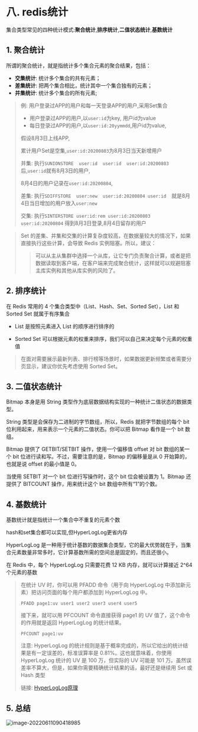 # 八. redis统计

集合类型常见的四种统计模式:**聚合统计**,**排序统计**,**二值状态统计**,**基数统计**

## 1. 聚合统计

 所谓的聚合统计，就是指统计多个集合元素的聚合结果，包括：

 - **交集统计**: 统计多个集合的共有元素；
 - **差集统计**: 把两个集合相比，统计其中一个集合独有的元素；
 - **并集统计**: 统计多个集合的所有元素;

> 例: 用户登录过APP的用户和每一天登录APP的用户,采用Set集合
>
> - 用户登录过APP的用户,以`user:id`为key, 用户id为value
> - 每日登录过APP的用户,以`user:id:20yymmdd`,用户id为value,
>
> 假设8月3日上线APP,
>
> 累计用户Set是空集,`user:id:20200803`为8月3日当天新增用户
>
> 并集: 执行`SUNIONSTORE  user:id  user:id  user:id:20200803 `后,`user:id`就有8月3日的用户,
>
> 8月4日的用户记录在`user:id:20200804`,
>
> 差集: 执行`SDIFFSTORE  user:new  user:id:20200804 user:id  `就是8月4日当日增加的用户放入`user:new`
>
> 交集: 执行`SINTERSTORE user:id:rem user:id:20200803 user:id:20200804` 得到8月3日登录,8月4日留存的用户

> Set 的差集、并集和交集的计算复杂度较高，在数据量较大的情况下，如果直接执行这些计算，会导致 Redis 实例阻塞。所以，建议：
>
> > 可以从主从集群中选择一个从库，让它专门负责聚合计算，或者是把数据读取到客户端，在客户端来完成聚合统计，这样就可以规避阻塞主库实例和其他从库实例的风险了。

## 2. 排序统计

在 Redis 常用的 4 个集合类型中（List、Hash、Set、Sorted Set），List 和 Sorted Set 就属于有序集合

- List 是按照元素进入 List 的顺序进行排序的

- Sorted Set 可以根据元素的权重来排序，我们可以自己来决定每个元素的权重值   

> 在面对需要展示最新列表、排行榜等场景时，如果数据更新频繁或者需要分页显示，建议你优先考虑使用 Sorted Set。

## 3. 二值状态统计

Bitmap 本身是用 String 类型作为底层数据结构实现的一种统计二值状态的数据类型。

String 类型是会保存为二进制的字节数组，所以，Redis 就把字节数组的每个 bit 位利用起来，用来表示一个元素的二值状态。你可以把 Bitmap 看作是一个 bit 数组。

Bitmap 提供了 GETBIT/SETBIT 操作，使用一个偏移值 offset 对 bit 数组的某一个 bit 位进行读和写。不过，需要注意的是，Bitmap 的偏移量是从 0 开始算的，也就是说 offset 的最小值是 0。

当使用 SETBIT 对一个 bit 位进行写操作时，这个 bit 位会被设置为 1。Bitmap 还提供了 BITCOUNT 操作，用来统计这个 bit 数组中所有“1”的个数。

## 4. 基数统计

基数统计就是指统计一个集合中不重复的元素个数

hash和set集合都可以实现,但HyperLogLog更省内存

HyperLogLog 是一种用于统计基数的数据集合类型，它的最大优势就在于，当集合元素数量非常多时，它计算基数所需的空间总是固定的，而且还很小。

在 Redis 中，每个 HyperLogLog 只需要花费 12 KB 内存，就可以计算接近 2^64 个元素的基数

> 在统计 UV 时，你可以用 PFADD 命令（用于向 HyperLogLog 中添加新元素）把访问页面的每个用户都添加到 HyperLogLog 中。
>
> `PFADD page1:uv user1 user2 user3 user4 user5`
>
> 接下来，就可以用 PFCOUNT 命令直接获得 page1 的 UV 值了，这个命令的作用就是返回 HyperLogLog 的统计结果。
>
> `PFCOUNT page1:uv`
>
> 注意: HyperLogLog 的统计规则是基于概率完成的，所以它给出的统计结果是有一定误差的，标准误算率是 0.81%。这也就意味着，你使用 HyperLogLog 统计的 UV 是 100 万，但实际的 UV 可能是 101 万。虽然误差率不算大，但是，如果你需要精确统计结果的话，最好还是继续用 Set 或 Hash 类型
>
> 链接: [HyperLogLog原理](https://en.wikipedia.org/wiki/HyperLogLog)

## 5. 总结

![image-20220611090418985](http://imgur.thinkgos.cn/imgur/202206110904440.png)





